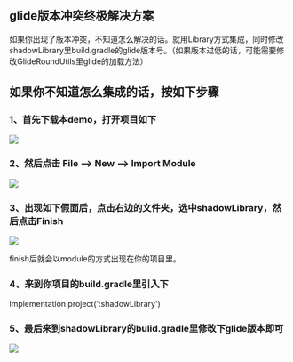 ## glide版本冲突终极解决方案
如果你出现了版本冲突，不知道怎么解决的话。就用Library方式集成，同时修改shadowLibrary里build.gradle的glide版本号。（如果版本过低的话，可能需要修改GlideRoundUtils里glide的加载方法）

## 如果你不知道怎么集成的话，按如下步骤
### 1、首先下载本demo，打开项目如下
![](https://github.com/lihangleo2/ShadowLayout/blob/master/glide1.png)


### 2、然后点击 File --> New --> Import Module
![](https://github.com/lihangleo2/ShadowLayout/blob/master/glide2.jpg)


### 3、出现如下假面后，点击右边的文件夹，选中shadowLibrary，然后点击Finish
![](https://github.com/lihangleo2/ShadowLayout/blob/master/glide3.png)


finish后就会以module的方式出现在你的项目里。


### 4、来到你项目的build.gradle里引入下
implementation project(':shadowLibrary')


### 5、最后来到shadowLibrary的bulid.gradle里修改下glide版本即可
![](https://github.com/lihangleo2/ShadowLayout/blob/master/glide4.png)



